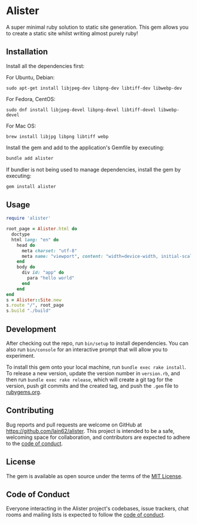 # Alister

A super minimal ruby solution to static site generation. This gem allows you to create a static site whilst writing almost purely ruby!

## Installation

Install all the dependencies first:

For Ubuntu, Debian:

    sudo apt-get install libjpeg-dev libpng-dev libtiff-dev libwebp-dev

For Fedora, CentOS:

    sudo dnf install libjpeg-devel libpng-devel libtiff-devel libwebp-devel

For Mac OS:

    brew install libjpg libpng libtiff webp

Install the gem and add to the application's Gemfile by executing:

```bash
bundle add alister
```

If bundler is not being used to manage dependencies, install the gem by executing:

```bash
gem install alister
```

## Usage

```ruby
require 'alister'

root_page = Alister.html do
  doctype
  html lang: "en" do
    head do
      meta charset: "utf-8"
      meta name: "viewport", content: "width=device-width, initial-scale=1"
    end
    body do
      div id: "app" do
        para "hello world"
      end
    end
end
s = Alister::Site.new
s.route "/", root_page
s.build "./build"
```

## Development

After checking out the repo, run `bin/setup` to install dependencies. You can also run `bin/console` for an interactive prompt that will allow you to experiment.

To install this gem onto your local machine, run `bundle exec rake install`. To release a new version, update the version number in `version.rb`, and then run `bundle exec rake release`, which will create a git tag for the version, push git commits and the created tag, and push the `.gem` file to [rubygems.org](https://rubygems.org).

## Contributing

Bug reports and pull requests are welcome on GitHub at https://github.com/lain62/alister. This project is intended to be a safe, welcoming space for collaboration, and contributors are expected to adhere to the [code of conduct](https://github.com/lain62/alister/blob/main/CODE_OF_CONDUCT.md).

## License

The gem is available as open source under the terms of the [MIT License](https://opensource.org/licenses/MIT).

## Code of Conduct

Everyone interacting in the Alister project's codebases, issue trackers, chat rooms and mailing lists is expected to follow the [code of conduct](https://github.com/lain62/alister/blob/main/CODE_OF_CONDUCT.md).
